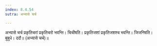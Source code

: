 ```yaml
---
index: 8.4.54
sutra: अभ्यासे चर्च

---
```

अभ्यासे चर्च प्रकृतिचरां प्रकृतिचरो भवन्ति। चिचीषति। प्रकृतिजशां प्रकृतिजशश्च भवन्ति। जिजनिषति। बुबुधे। ददौ॥ (अभ्यासे चर्च)॥